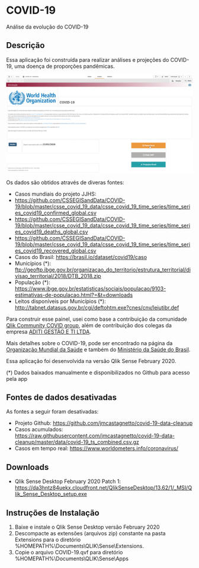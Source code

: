 # COVID-19

 Análise da evolução do COVID-19

## Descrição

Essa aplicação foi construída para realizar análises e projeções do COVID-19, uma doença de proporções pandêmicas.

![COVID-19](https://github.com/pbergo/COVID-19/blob/master/COVID-19-Geral.gif)

Os dados são obtidos através de diveras fontes:

* Casos mundiais do projeto JJHS: 
* <https://github.com/CSSEGISandData/COVID-19/blob/master/csse_covid_19_data/csse_covid_19_time_series/time_series_covid19_confirmed_global.csv> 
* <https://github.com/CSSEGISandData/COVID-19/blob/master/csse_covid_19_data/csse_covid_19_time_series/time_series_covid19_deaths_global.csv>
* <https://github.com/CSSEGISandData/COVID-19/blob/master/csse_covid_19_data/csse_covid_19_time_series/time_series_covid19_recovered_global.csv>
* Casos do Brasil: <https://brasil.io/dataset/covid19/caso>
* Municípios (*): <ftp://geoftp.ibge.gov.br/organizacao_do_territorio/estrutura_territorial/divisao_territorial/2018/DTB_2018.zip>
* População (*): <https://www.ibge.gov.br/estatisticas/sociais/populacao/9103-estimativas-de-populacao.html?=&t=downloads>
* Leitos disponíveis por Municípios (*): <http://tabnet.datasus.gov.br/cgi/deftohtm.exe?cnes/cnv/leiutibr.def>

Para construir esse painel, usei como base a contribuição da comunidade [Qlik Community COVID group](https://community.qlik.com/t5/COVID-19/gp-p/covid-19-group), além de contribuição dos colegas da empresa [ADITI GESTÃO E TI LTDA](https://aditi.com.br).

Mais detalhes sobre o COVID-19, pode ser encontrado na página da [Organização Mundial da Saúde](https://www.who.int/emergencies/diseases/novel-coronavirus-2019) e também do [Ministério da Saúde do Brasil](https://coronavirus.saude.gov.br).

Essa aplicação foi desenvolvida na versão Qlik Sense February 2020.

(*) Dados baixados manualmente e disponibilizados no Github para acesso pela app

## Fontes de dados desativadas

As fontes a seguir foram desativadas:

* Projeto Github: <https://github.com/jmcastagnetto/covid-19-data-cleanup>
* Casos acumulados: <https://raw.githubusercontent.com/jmcastagnetto/covid-19-data-cleanup/master/data/covid-19_ts_combined.csv.gz>
* Casos em tempo real: <https://www.worldometers.info/coronavirus/>

## Downloads

* Qlik Sense Desktop February 2020 Patch 1: <https://da3hntz84uekx.cloudfront.net/QlikSenseDesktop/13.62/1/_MSI/Qlik_Sense_Desktop_setup.exe>

## Instruções de Instalação

1. Baixe e instale o Qlik Sense Desktop versão February 2020
2. Descompacte as extensões (arquivos zip) constante na pasta Extensions para o diretório %HOMEPATH%\Documents\QLIK\Sense\Extensions.
3. Copie o arquivo COVID-19.qvf para diretório %HOMEPATH%\Documents\QLIK\Sense\Apps
